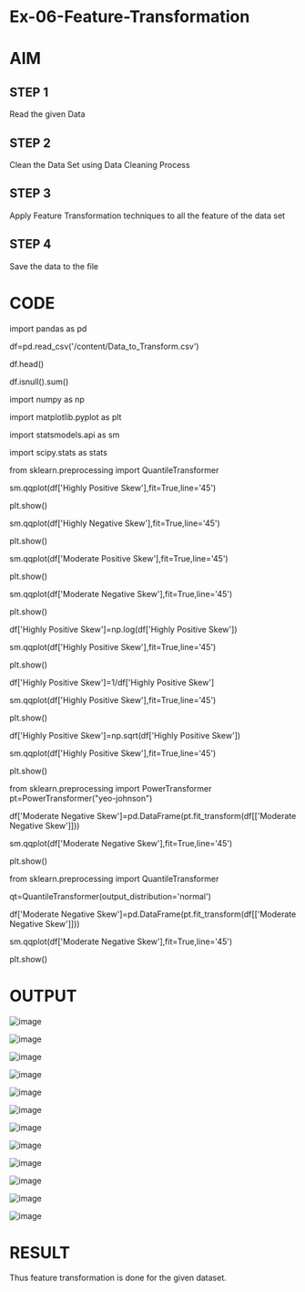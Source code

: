 # Ex-06-Feature-Transformation

# AIM

## STEP 1

Read the given Data

## STEP 2

Clean the Data Set using Data Cleaning Process

## STEP 3

Apply Feature Transformation techniques to all the feature of the data set

## STEP 4

Save the data to the file

# CODE

import pandas as pd

df=pd.read_csv('/content/Data_to_Transform.csv')

df.head()

df.isnull().sum()

import numpy as np

import matplotlib.pyplot as plt

import statsmodels.api as sm

import scipy.stats as stats

from sklearn.preprocessing import QuantileTransformer

sm.qqplot(df['Highly Positive Skew'],fit=True,line='45')

plt.show()

sm.qqplot(df['Highly Negative Skew'],fit=True,line='45')

plt.show()

sm.qqplot(df['Moderate Positive Skew'],fit=True,line='45')

plt.show()

sm.qqplot(df['Moderate Negative Skew'],fit=True,line='45')

plt.show()

df['Highly Positive Skew']=np.log(df['Highly Positive Skew'])

sm.qqplot(df['Highly Positive Skew'],fit=True,line='45')

plt.show()

df['Highly Positive Skew']=1/df['Highly Positive Skew']

sm.qqplot(df['Highly Positive Skew'],fit=True,line='45')

plt.show()

df['Highly Positive Skew']=np.sqrt(df['Highly Positive Skew'])

sm.qqplot(df['Highly Positive Skew'],fit=True,line='45')

plt.show()

from sklearn.preprocessing import PowerTransformer pt=PowerTransformer("yeo-johnson")

df['Moderate Negative Skew']=pd.DataFrame(pt.fit_transform(df[['Moderate Negative Skew']]))

sm.qqplot(df['Moderate Negative Skew'],fit=True,line='45')

plt.show()

from sklearn.preprocessing import QuantileTransformer

qt=QuantileTransformer(output_distribution='normal')

df['Moderate Negative Skew']=pd.DataFrame(pt.fit_transform(df[['Moderate Negative Skew']]))

sm.qqplot(df['Moderate Negative Skew'],fit=True,line='45')

plt.show()

# OUTPUT

![image](https://github.com/vidhyasrikachapalayam/Ex-06-Feature-Transformation/assets/119477817/cd22a663-5778-47fe-b016-38170df1b236)

![image](https://github.com/vidhyasrikachapalayam/Ex-06-Feature-Transformation/assets/119477817/582e334d-2c7e-497f-85ed-d217a7e031b2)

![image](https://github.com/vidhyasrikachapalayam/Ex-06-Feature-Transformation/assets/119477817/4d9627b2-ded8-4847-9ee0-bd9e8547e265)

![image](https://github.com/vidhyasrikachapalayam/Ex-06-Feature-Transformation/assets/119477817/35775249-c6c5-48a7-862d-78f547c14947)

![image](https://github.com/vidhyasrikachapalayam/Ex-06-Feature-Transformation/assets/119477817/4df79385-80a5-4cdc-ae70-9ac213b00c7b)

![image](https://github.com/vidhyasrikachapalayam/Ex-06-Feature-Transformation/assets/119477817/0e453b9b-5081-4a89-96f9-ae49d0ab01b9)

![image](https://github.com/vidhyasrikachapalayam/Ex-06-Feature-Transformation/assets/119477817/6355e80b-8c46-48bc-85f7-c3b494d256fb)

![image](https://github.com/vidhyasrikachapalayam/Ex-06-Feature-Transformation/assets/119477817/21d1e727-f86d-4d55-9741-5ce68585d21c)

![image](https://github.com/vidhyasrikachapalayam/Ex-06-Feature-Transformation/assets/119477817/078b61a2-8be7-4b39-a872-dbec2af768a9)

![image](https://github.com/vidhyasrikachapalayam/Ex-06-Feature-Transformation/assets/119477817/61621502-c51c-4de5-9025-9f41c3281785)

![image](https://github.com/vidhyasrikachapalayam/Ex-06-Feature-Transformation/assets/119477817/376b1e7c-976b-41b7-8cf4-66c85a4e201a)

![image](https://github.com/vidhyasrikachapalayam/Ex-06-Feature-Transformation/assets/119477817/2f2f0aa4-3c6a-4a1f-95a8-e359753e9ecf)

# RESULT

Thus feature transformation is done for the given dataset.

